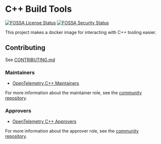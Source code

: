 # C++ Build Tools

[![FOSSA License Status](https://app.fossa.com/api/projects/custom%2B162%2Fgithub.com%2Fopen-telemetry%2Fcpp-build-tools.svg?type=shield&issueType=license)](https://app.fossa.com/projects/custom%2B162%2Fgithub.com%2Fopen-telemetry%2Fcpp-build-tools?ref=badge_shield&issueType=license)
[![FOSSA Security Status](https://app.fossa.com/api/projects/custom%2B162%2Fgithub.com%2Fopen-telemetry%2Fcpp-build-tools.svg?type=shield&issueType=security)](https://app.fossa.com/projects/custom%2B162%2Fgithub.com%2Fopen-telemetry%2Fcpp-build-tools?ref=badge_shield&issueType=security)

This project makes a docker image for interacting with C++ tooling easier.

## Contributing

See [CONTRIBUTING.md](CONTRIBUTING.md)

### Maintainers

- [OpenTelemetry C++ Maintainers](https://github.com/open-telemetry/opentelemetry-cpp#maintainers)

For more information about the maintainer role, see the [community repository](https://github.com/open-telemetry/community/blob/main/guides/contributor/membership.md#maintainer).

### Approvers

- [OpenTelemetry C++ Approvers](https://github.com/open-telemetry/opentelemetry-cpp#maintainers)

For more information about the approver role, see the [community repository](https://github.com/open-telemetry/community/blob/main/guides/contributor/membership.md#approver).
